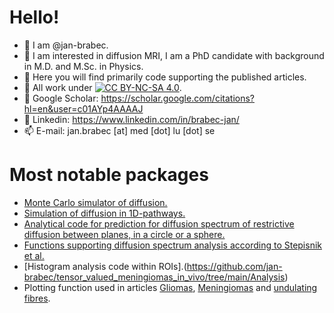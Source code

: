 # Hello!
- 👋 I am @jan-brabec.
- 👀 I am interested in diffusion MRI, I am a PhD candidate with background in M.D. and M.Sc. in Physics.
- 👀 Here you will find primarily code supporting the published articles.
- 👀 All work under [![CC BY-NC-SA 4.0][cc-by-nc-sa-shield]][cc-by-nc-sa].
- 👀 Google Scholar: https://scholar.google.com/citations?hl=en&user=c01AYp4AAAAJ
- 👀 Linkedin: https://www.linkedin.com/in/brabec-jan/
- 📫 E-mail: jan.brabec [at] med [dot] lu [dot] se

[cc-by-nc-sa]: http://creativecommons.org/licenses/by-nc-sa/4.0/
[cc-by-nc-sa-shield]: https://img.shields.io/badge/License-CC%20BY--NC--SA%204.0-lightgrey.svg

# Most notable packages
- [Monte Carlo simulator of diffusion.](https://github.com/jan-brabec/undulating_fibers/tree/master/Monte%20Carlo)
- [Simulation of diffusion in 1D-pathways.]([https://github.com/jan-brabec/undulating_fibers/tree/master/Monte%20Carlo](https://github.com/jan-brabec/undulating_fibers/tree/master/Gaussian%20Sampling))
- [Analytical code for prediction for diffusion spectrum of restrictive diffusion between planes, in a circle or a sphere.](https://github.com/jan-brabec/undulating_fibers/tree/master/Analytical)
- [Functions supporting diffusion spectrum analysis according to Stepisnik et al.](https://github.com/jan-brabec/undulating_fibers/tree/master/Spectral%20Analysis/SA_functions)
- [Histogram analysis code within ROIs].(https://github.com/jan-brabec/tensor_valued_meningiomas_in_vivo/tree/main/Analysis)
- Plotting function used in articles [Gliomas](https://github.com/jan-brabec/tensor_valued_gliomas_in_vivo/tree/main/Analyze/figures), [Meningiomas](https://github.com/jan-brabec/tensor_valued_meningiomas_in_vivo/tree/main/Analysis) and [undulating fibres](https://github.com/jan-brabec/undulating_fibers/tree/master/Spectral%20Analysis/plot_f).
